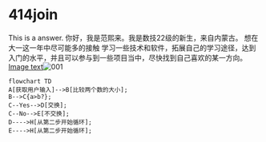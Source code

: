 # 414join
This is a answer.
你好，我是范熙来。我是数技22级的新生，来自内蒙古。
想在大一这一年中尽可能多的接触 学习一些技术和软件，拓展自己的学习途径，达到入门的水平，并且可以参与到一些项目当中，尽快找到自己喜欢的某一方向。
 [Image text](Screenshots/001)![001](https://user-images.githubusercontent.com/114244414/192084672-627183c0-530f-41a3-8266-25f08771f7d5.jpg)
```mermaid
flowchart TD
A[获取用户输入]-->B[比较两个数的大小];
B-->C{a>b?};
C--Yes-->D[交换];
C--No-->E[不交换];
D---->H[从第二步开始循环];
E---->H[从第二步开始循环];
```
